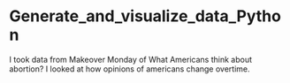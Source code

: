 # Generate_and_visualize_data_Python

I took data from Makeover Monday of What Americans think about abortion? I looked at how opinions of americans change overtime.

